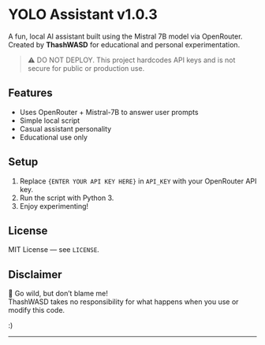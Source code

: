 # YOLO Assistant v1.0.3

A fun, local AI assistant built using the Mistral 7B model via OpenRouter. Created by **ThashWASD** for educational and personal experimentation.

> ⚠️ DO NOT DEPLOY. This project hardcodes API keys and is not secure for public or production use.

## Features
- Uses OpenRouter + Mistral-7B to answer user prompts
- Simple local script
- Casual assistant personality
- Educational use only

## Setup
1. Replace `{ENTER YOUR API KEY HERE}` in `API_KEY` with your OpenRouter API key.
2. Run the script with Python 3.
3. Enjoy experimenting!

## License
MIT License — see `LICENSE`.

## Disclaimer
🚧 Go wild, but don’t blame me!  
ThashWASD takes no responsibility for what happens when you use or modify this code.

:)

---

